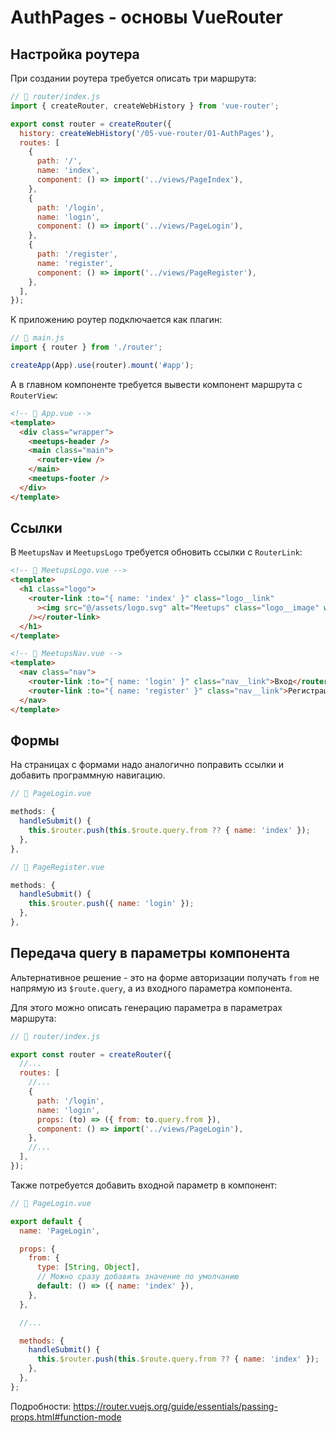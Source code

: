 # AuthPages - основы VueRouter

## Настройка роутера

При создании роутера требуется описать три маршрута:

```javascript
// 📁 router/index.js
import { createRouter, createWebHistory } from 'vue-router';

export const router = createRouter({
  history: createWebHistory('/05-vue-router/01-AuthPages'),
  routes: [
    {
      path: '/',
      name: 'index',
      component: () => import('../views/PageIndex'),
    },
    {
      path: '/login',
      name: 'login',
      component: () => import('../views/PageLogin'),
    },
    {
      path: '/register',
      name: 'register',
      component: () => import('../views/PageRegister'),
    },
  ],
});
```

К приложению роутер подключается как плагин:

```javascript
// 📁 main.js
import { router } from './router';

createApp(App).use(router).mount('#app');
```

А в главном компоненте требуется вывести компонент маршрута с `RouterView`:

```html
<!-- 📁 App.vue -->
<template>
  <div class="wrapper">
    <meetups-header />
    <main class="main">
      <router-view />
    </main>
    <meetups-footer />
  </div>
</template>
```

## Ссылки

В `MeetupsNav` и `MeetupsLogo` требуется обновить ссылки с `RouterLink`:

```html
<!-- 📁 MeetupsLogo.vue -->
<template>
  <h1 class="logo">
    <router-link :to="{ name: 'index' }" class="logo__link"
      ><img src="@/assets/logo.svg" alt="Meetups" class="logo__image" width="174" height="30"
    /></router-link>
  </h1>
</template>
```

```html
<!-- 📁 MeetupsNav.vue -->
<template>
  <nav class="nav">
    <router-link :to="{ name: 'login' }" class="nav__link">Вход</router-link>
    <router-link :to="{ name: 'register' }" class="nav__link">Регистрация</router-link>
  </nav>
</template>
```

## Формы

На страницах с формами надо аналогично поправить ссылки и добавить программную навигацию.

```javascript
// 📁 PageLogin.vue

methods: {
  handleSubmit() {
    this.$router.push(this.$route.query.from ?? { name: 'index' });
  },
},
```

```javascript
// 📁 PageRegister.vue

methods: {
  handleSubmit() {
    this.$router.push({ name: 'login' });
  },
},
```

## Передача query в параметры компонента

Альтернативное решение - это на форме авторизации получать `from` не напрямую из `$route.query`, а из входного параметра
компонента.

Для этого можно описать генерацию параметра в параметрах маршрута:

```javascript
// 📁 router/index.js

export const router = createRouter({
  //...
  routes: [
    //...
    {
      path: '/login',
      name: 'login',
      props: (to) => ({ from: to.query.from }),
      component: () => import('../views/PageLogin'),
    },
    //...
  ],
});
```

Также потребуется добавить входной параметр в компонент:

```javascript
// 📁 PageLogin.vue

export default {
  name: 'PageLogin',

  props: {
    from: {
      type: [String, Object],
      // Можно сразу добавить значение по умолчанию
      default: () => ({ name: 'index' }),
    },
  },

  //...

  methods: {
    handleSubmit() {
      this.$router.push(this.$route.query.from ?? { name: 'index' });
    },
  },
};
```

Подробности: <https://router.vuejs.org/guide/essentials/passing-props.html#function-mode>

